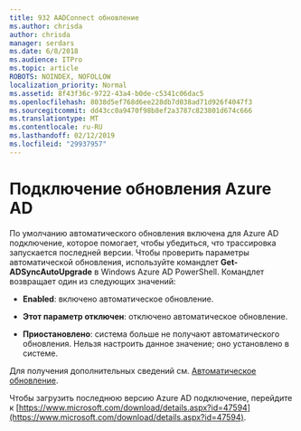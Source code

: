 ```yaml
---
title: 932 AADConnect обновление
ms.author: chrisda
author: chrisda
manager: serdars
ms.date: 6/8/2018
ms.audience: ITPro
ms.topic: article
ROBOTS: NOINDEX, NOFOLLOW
localization_priority: Normal
ms.assetid: 8f43f36c-9722-43a4-b0de-c5341c06dac5
ms.openlocfilehash: 8038d5ef768d6ee228db7d038ad71d926f4047f3
ms.sourcegitcommit: dd43cc0a9470f98b8ef2a3787c823801d674c666
ms.translationtype: MT
ms.contentlocale: ru-RU
ms.lasthandoff: 02/12/2019
ms.locfileid: "29937957"
---
```

# <a name="upgrade-azure-ad-connect"></a>Подключение обновления Azure AD

По умолчанию автоматического обновления включена для Azure AD подключение, которое помогает, чтобы убедиться, что трассировка запускается последней версии. Чтобы проверить параметры автоматической обновления, используйте командлет **Get-ADSyncAutoUpgrade** в Windows Azure AD PowerShell. Командлет возвращает один из следующих значений: 
  
- **Enabled**: включено автоматическое обновление. 
    
- **Этот параметр отключен**: отключено автоматическое обновление. 
    
- **Приостановлено**: система больше не получают автоматического обновления. Нельзя настроить данное значение; оно установлено в системе. 
    
Для получения дополнительных сведений см. [Автоматическое обновление](https://docs.microsoft.com/azure/active-directory/connect/active-directory-aadconnect-feature-automatic-upgrade).
  
Чтобы загрузить последнюю версию Azure AD подключение, перейдите к [https://www.microsoft.com/download/details.aspx?id=47594](https://www.microsoft.com/download/details.aspx?id=47594).
  

